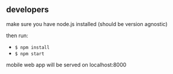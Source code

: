 ## developers

make sure you have node.js installed (should be version agnostic)

then run:
- `$ npm install`
- `$ npm start`

mobile web app will be served on localhost:8000
